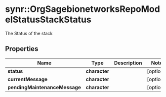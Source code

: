 # synr::OrgSagebionetworksRepoModelStatusStackStatus

The Status of the stack

## Properties
Name | Type | Description | Notes
------------ | ------------- | ------------- | -------------
**status** | **character** |  | [optional] 
**currentMessage** | **character** |  | [optional] 
**pendingMaintenanceMessage** | **character** |  | [optional] 


